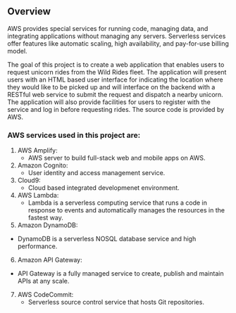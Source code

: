 ## Overview

AWS provides special services for running code, managing data, and integrating applications without managing any servers. Serverless services offer features like automatic scaling, high availability, and pay-for-use billing model.

The goal of this project is to create a web application that enables users to request unicorn rides from the Wild Rides fleet. The application will present users with an HTML based user interface for indicating the location where they would like to be picked up and will interface on the backend with a RESTful web service to submit the request and dispatch a nearby unicorn. The application will also provide facilities for users to register with the service and log in before requesting rides. The source code is provided by AWS.

### AWS services used in this project are:

1. AWS Amplify:
   * AWS server to build full-stack web and mobile apps on AWS.
2. Amazon Cognito:
   * User identity and access management service.
3. Cloud9:
   * Cloud based integrated developmenet environment.
4. AWS Lambda:
   * Lambda is a serverless computing service that runs a code in response to events and automatically manages the resources in the fastest way.
5.	Amazon DynamoDB:
   * DynamoDB is a serverless NOSQL database service and high performance.
6.	Amazon API Gateway:
   * API Gateway is a fully managed service to create, publish and maintain APIs at any scale.
7. AWS CodeCommit:
   * Serverless source control service that hosts Git repositories.
